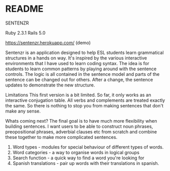 # README

SENTENZR

Ruby 2.3.1
Rails 5.0

https://sentenzr.herokuapp.com/ (demo)

Sentenzr is an application designed to help ESL students learn grammatical structures in a hands on way. It's inspired by the various interactive environments that I have used to learn coding syntax. The idea is for students to learn common patterns by playing around with the sentence controls. The logic is all contained in the sentence model and parts of the sentence can be changed out for others. After a change, the sentence updates to demonstrate the new structure.

Limitations
This first version is a bit limited. So far, it only works as an interactive conjugation table. All verbs and complements are treated exactly the same. So there is nothing to stop you from making sentences that don't make any sense.

Whats coming next?
The final goal is to have much more flexibility when building sentences. I want users to be able to construct noun phrases, preopositional phrases, adverbial clauses etc from scratch and combine these together to make more complicated sentences.

1. Word types - modules for special behaviour of different types of words.
2. Word categories - a way to organise words in logical groups
3. Search function - a quick way to find a word you're looking for
4. Spanish translations - pair up words with their translations in spanish.
